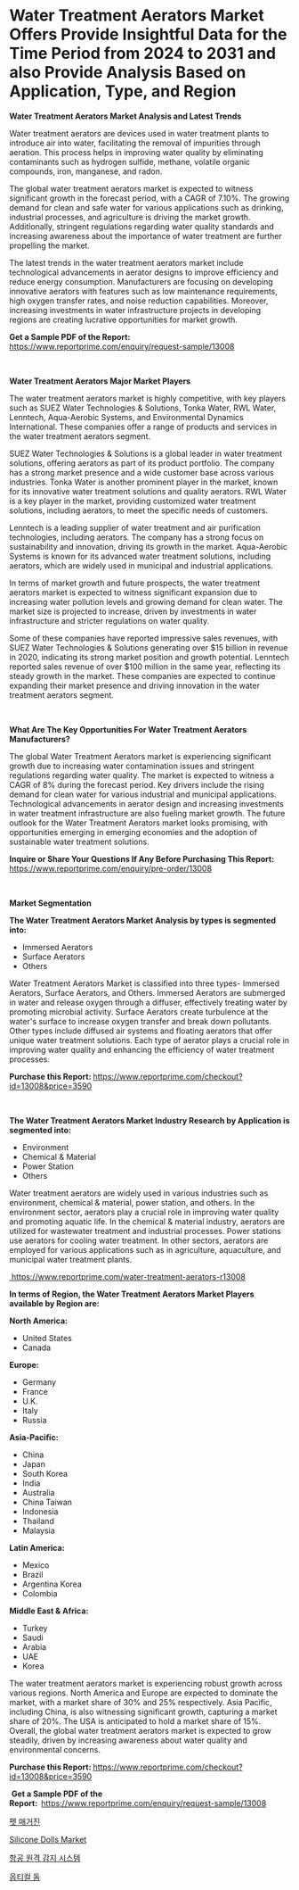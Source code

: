 <p><h1>Water Treatment Aerators Market Offers Provide Insightful Data for the Time Period from 2024 to 2031 and also Provide Analysis Based on Application, Type, and Region</h1></p><p><strong>Water Treatment Aerators Market Analysis and Latest Trends</strong></p>
<p><p>Water treatment aerators are devices used in water treatment plants to introduce air into water, facilitating the removal of impurities through aeration. This process helps in improving water quality by eliminating contaminants such as hydrogen sulfide, methane, volatile organic compounds, iron, manganese, and radon.</p><p>The global water treatment aerators market is expected to witness significant growth in the forecast period, with a CAGR of 7.10%. The growing demand for clean and safe water for various applications such as drinking, industrial processes, and agriculture is driving the market growth. Additionally, stringent regulations regarding water quality standards and increasing awareness about the importance of water treatment are further propelling the market.</p><p>The latest trends in the water treatment aerators market include technological advancements in aerator designs to improve efficiency and reduce energy consumption. Manufacturers are focusing on developing innovative aerators with features such as low maintenance requirements, high oxygen transfer rates, and noise reduction capabilities. Moreover, increasing investments in water infrastructure projects in developing regions are creating lucrative opportunities for market growth.</p></p>
<p><strong>Get a Sample PDF of the Report:&nbsp;</strong> <a href="https://www.reportprime.com/enquiry/request-sample/13008">https://www.reportprime.com/enquiry/request-sample/13008</a></p>
<p>&nbsp;</p>
<p><strong>Water Treatment Aerators Major Market Players</strong></p>
<p><p>The water treatment aerators market is highly competitive, with key players such as SUEZ Water Technologies & Solutions, Tonka Water, RWL Water, Lenntech, Aqua-Aerobic Systems, and Environmental Dynamics International. These companies offer a range of products and services in the water treatment aerators segment.</p><p>SUEZ Water Technologies & Solutions is a global leader in water treatment solutions, offering aerators as part of its product portfolio. The company has a strong market presence and a wide customer base across various industries. Tonka Water is another prominent player in the market, known for its innovative water treatment solutions and quality aerators. RWL Water is a key player in the market, providing customized water treatment solutions, including aerators, to meet the specific needs of customers.</p><p>Lenntech is a leading supplier of water treatment and air purification technologies, including aerators. The company has a strong focus on sustainability and innovation, driving its growth in the market. Aqua-Aerobic Systems is known for its advanced water treatment solutions, including aerators, which are widely used in municipal and industrial applications.</p><p>In terms of market growth and future prospects, the water treatment aerators market is expected to witness significant expansion due to increasing water pollution levels and growing demand for clean water. The market size is projected to increase, driven by investments in water infrastructure and stricter regulations on water quality.</p><p>Some of these companies have reported impressive sales revenues, with SUEZ Water Technologies & Solutions generating over $15 billion in revenue in 2020, indicating its strong market position and growth potential. Lenntech reported sales revenue of over $100 million in the same year, reflecting its steady growth in the market. These companies are expected to continue expanding their market presence and driving innovation in the water treatment aerators segment.</p></p>
<p>&nbsp;</p>
<p><strong>What Are The Key Opportunities For Water Treatment Aerators Manufacturers?</strong></p>
<p><p>The global Water Treatment Aerators market is experiencing significant growth due to increasing water contamination issues and stringent regulations regarding water quality. The market is expected to witness a CAGR of 8% during the forecast period. Key drivers include the rising demand for clean water for various industrial and municipal applications. Technological advancements in aerator design and increasing investments in water treatment infrastructure are also fueling market growth. The future outlook for the Water Treatment Aerators market looks promising, with opportunities emerging in emerging economies and the adoption of sustainable water treatment solutions.</p></p>
<p><strong>Inquire or Share Your Questions If Any Before Purchasing This Report:</strong> <a href="https://www.reportprime.com/enquiry/pre-order/13008">https://www.reportprime.com/enquiry/pre-order/13008</a></p>
<p>&nbsp;</p>
<p><strong>Market Segmentation</strong></p>
<p><strong>The Water Treatment Aerators Market Analysis by types is segmented into:</strong></p>
<p><ul><li>Immersed Aerators</li><li>Surface Aerators</li><li>Others</li></ul></p>
<p><p>Water Treatment Aerators Market is classified into three types- Immersed Aerators, Surface Aerators, and Others. Immersed Aerators are submerged in water and release oxygen through a diffuser, effectively treating water by promoting microbial activity. Surface Aerators create turbulence at the water's surface to increase oxygen transfer and break down pollutants. Other types include diffused air systems and floating aerators that offer unique water treatment solutions. Each type of aerator plays a crucial role in improving water quality and enhancing the efficiency of water treatment processes.</p></p>
<p><strong>Purchase this Report:&nbsp;</strong><a href="https://www.reportprime.com/checkout?id=13008&price=3590">https://www.reportprime.com/checkout?id=13008&price=3590</a></p>
<p>&nbsp;</p>
<p><strong>The Water Treatment Aerators Market Industry Research by Application is segmented into:</strong></p>
<p><ul><li>Environment</li><li>Chemical & Material</li><li>Power Station</li><li>Others</li></ul></p>
<p><p>Water treatment aerators are widely used in various industries such as environment, chemical & material, power station, and others. In the environment sector, aerators play a crucial role in improving water quality and promoting aquatic life. In the chemical & material industry, aerators are utilized for wastewater treatment and industrial processes. Power stations use aerators for cooling water treatment. In other sectors, aerators are employed for various applications such as in agriculture, aquaculture, and municipal water treatment plants.</p></p>
<p><a href="https://www.reportprime.com/water-treatment-aerators-r13008">&nbsp;https://www.reportprime.com/water-treatment-aerators-r13008</a></p>
<p><strong>In terms of Region, the Water Treatment Aerators Market Players available by Region are:</strong></p>
<p>
    <p> <strong> North America: </strong>
        <ul>
            <li>United States</li>
            <li>Canada</li>
        </ul>
        </p> 
    <p> <strong> Europe: </strong>
        <ul>
            <li>Germany</li>
            <li>France</li>
            <li>U.K.</li>
            <li>Italy</li>
            <li>Russia</li>
        </ul>
        </p> 
    <p> <strong> Asia-Pacific: </strong>
        <ul>
            <li>China</li>
            <li>Japan</li>
            <li>South Korea</li>
            <li>India</li>
            <li>Australia</li>
            <li>China Taiwan</li>
            <li>Indonesia</li>
            <li>Thailand</li>
            <li>Malaysia</li>
        </ul>
        </p> 
    <p> <strong> Latin America: </strong>
        <ul>
            <li>Mexico</li>
            <li>Brazil</li>
            <li>Argentina Korea</li>
            <li>Colombia</li>
        </ul>
        </p> 
    <p> <strong> Middle East & Africa: </strong>
        <ul>
            <li>Turkey</li>
            <li>Saudi</li>
            <li>Arabia</li>
            <li>UAE</li>
            <li>Korea</li>
        </ul>
    </p>
    </p>
<p><p>The water treatment aerators market is experiencing robust growth across various regions. North America and Europe are expected to dominate the market, with a market share of 30% and 25% respectively. Asia Pacific, including China, is also witnessing significant growth, capturing a market share of 20%. The USA is anticipated to hold a market share of 15%. Overall, the global water treatment aerators market is expected to grow steadily, driven by increasing awareness about water quality and environmental concerns.</p></p>
<p><strong>Purchase this Report: </strong><a href="https://www.reportprime.com/checkout?id=13008&price=3590">https://www.reportprime.com/checkout?id=13008&price=3590</a></p>
<p>&nbsp;<strong>Get a Sample PDF of the Report:&nbsp;&nbsp;</strong><a href="https://www.reportprime.com/enquiry/request-sample/13008">https://www.reportprime.com/enquiry/request-sample/13008</a></p>
<p><strong></strong></p>
<p><p><a href="https://github.com/lzrvbyqzftro57/Market-Research-Report-List-2/blob/main/559493372017.md">펫 매거진</a></p><p><a href="https://issuu.com/reportprime-2/docs/silicone-dolls-market-size-2030.pptx">Silicone Dolls Market</a></p><p><a href="https://medium.com/@angelitahessel2022/quot-%EA%B3%B5%EC%A4%91-%EC%9B%90%EA%B2%A9-%EA%B0%90%EC%A7%80-%EC%8B%9C%EC%8A%A4%ED%85%9C-%EC%8B%9C%EC%9E%A5-%EC%A1%B0%EC%82%AC-%EB%B3%B4%EA%B3%A0%EC%84%9C-%EA%B7%B8-%EC%97%AD%EC%82%AC-%EB%B0%8F-2024%EB%85%84%EB%B6%80%ED%84%B0-2031%EB%85%84%EA%B9%8C%EC%A7%80%EC%9D%98-%EC%98%88%EC%B8%A1-quot-07684c4342c6">항공 원격 감지 시스템</a></p><p><a href="https://medium.com/@fosterfahey1971/%EA%B4%91%ED%95%99-%EB%8F%94-%EC%8B%9C%EC%9E%A5-%EC%A1%B0%EC%82%AC-%EB%B3%B4%EA%B3%A0%EC%84%9C-%EA%B7%B8-%EC%97%AD%EC%82%AC%EC%99%80-2024%EB%85%84%EB%B6%80%ED%84%B0-2031%EB%85%84%EA%B9%8C%EC%A7%80%EC%9D%98-%EC%98%88%EC%B8%A1-67a0483e8788">옵티컬 돔</a></p></p>